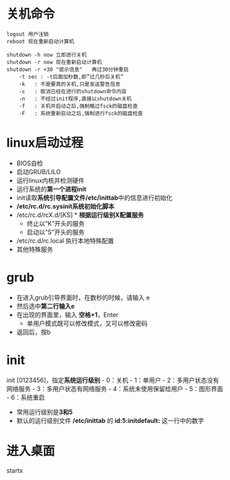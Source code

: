 # 关机命令
```
logout 用户注销
reboot 现在重新启动计算机

shutdown -h now 立即进行关机
shutdown -r now 现在重新启动计算机
shutdown -r +30 "提示信息"   再过30分钟重启
	-t sec : -t后面加秒数,即”过几秒后关机”
	-k	 : 不是要真的关机,只是发送警告信息
	-c	 : 取消已经在进行的shutdown命令内容
	-n	 : 不经过init程序,直接以shutdown关机
	-f	 : 关机并启动之后,强制略过fsck的磁盘检查
	-F	 : 系统重新启动之后,强制进行fsck的磁盘检查
```

# linux启动过程
- BIOS自检
- 启动GRUB/LILO
- 运行linux内核并检测硬件
- 运行系统的**第一个进程init**
- init读取**系统引导配置文件/etc/inittab**中的信息进行初始化
- **/etc/rc.d/rc.sysinit系统初始化脚本**
- /etc/rc.d/rcX.d/[KS] *  **根据运行级别X配置服务**
	- 终止以“K”开头的服务
	- 启动以“S”开头的服务
- /etc/rc.d/rc.local 执行本地特殊配置
- 其他特殊服务

# grub
- 在进入grub引导界面时，在数秒的时候，请输入 e
- 然后选中**第二行输入e**
- 在出现的界面里，输入 **空格+1**，Enter
	- 单用户模式既可以修改模式，又可以修改密码
- 返回后，按b

# init
init [0123456]，指定**系统运行级别**
	- 0：关机
	- 1：单用户
	- 2：多用户状态没有网络服务
	- 3：多用户状态有网络服务
	- 4：系统未使用保留给用户
	- 5：图形界面
	- 6：系统重启
- 常用运行级别是**3和5**
- 默认的运行级别文件 **/etc/inittab** 的 **id:5:initdefault:** 这一行中的数字

# 进入桌面
startx
